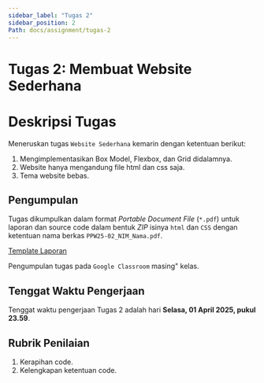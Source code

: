 ```yaml
---
sidebar_label: "Tugas 2"
sidebar_position: 2
Path: docs/assignment/tugas-2
---
```


# Tugas 2: Membuat Website Sederhana

# Deskripsi Tugas

Meneruskan tugas `Website Sederhana` kemarin dengan ketentuan berikut:

1. Mengimplementasikan Box Model, Flexbox, dan Grid didalamnya.
2. Website hanya mengandung file html dan css saja.
3. Tema website bebas.

## Pengumpulan

Tugas dikumpulkan dalam format *Portable Document File* (`*.pdf`) untuk laporan dan source code dalam bentuk *ZIP* isinya `html` dan `CSS` dengan ketentuan nama berkas `PPW25-02_NIM_Nama.pdf`.

[Template Laporan](https://raw.githubusercontent.com/dicodingacademy/a123-webdasar-labs/099-shared-files/halaman-profil-bandung-images.zip)

Pengumpulan tugas pada `Google Classroom` masing" kelas.

## Tenggat Waktu Pengerjaan

Tenggat waktu pengerjaan Tugas 2 adalah hari **Selasa, 01 April 2025, pukul 23.59**.

## Rubrik Penilaian

1. Kerapihan code.
2. Kelengkapan ketentuan code.